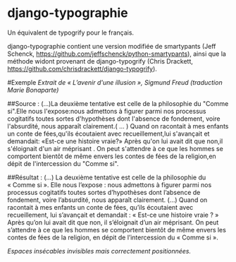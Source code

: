 django-typographie
==================

Un équivalent de typogrify pour le français.

django-typographie contient une version modifiée de smartypants (Jeff Schenck, https://github.com/jeffschenck/python-smartypants), ainsi que la méthode widont provenant de django-typogrify  (Chris Drackett, https://github.com/chrisdrackett/django-typogrify).

#Exemple 
*Extrait de « L’avenir d'une illusion », Sigmund Freud (traduction Marie Bonaparte)*

##Source :
(...)La deuxième tentative est celle de la philosophie du "Comme si".Elle nous l'expose:nous admettons à figurer parmi nos processus cogitatifs toutes sortes d'hypothèses dont l'absence de fondement, voire l'absurdité, nous apparaît clairement.( ... ) Quand on racontait à mes enfants un conte de fées,qu'ils écoutaient avec recueillement,lui s'avançait et demandait: «Est-ce une histoire vraie?» Après qu'on lui avait dit que non,il s'éloignait d'un air méprisant . On peut s'attendre à ce que les hommes se comportent bientôt de même envers les contes de fées de la religion,en dépit de l'intercession du "Comme si".

##Résultat :
(…) La deuxième tentative est celle de la philosophie du « Comme si ». Elle nous l’expose : nous admettons à figurer parmi nos processus cogitatifs toutes sortes d’hypothèses dont l’absence de fondement, voire l’absurdité, nous apparaît clairement. (…) Quand on racontait à mes enfants un conte de fées, qu’ils écoutaient avec recueillement, lui s’avançait et demandait : « Est-ce une histoire vraie ? » Après qu’on lui avait dit que non, il s’éloignait d’un air méprisant. On peut s’attendre à ce que les hommes se comportent bientôt de même envers les contes de fées de la religion, en dépit de l’intercession du « Comme si ». 

*Espaces insécables invisibles mais correctement positionnées.*
